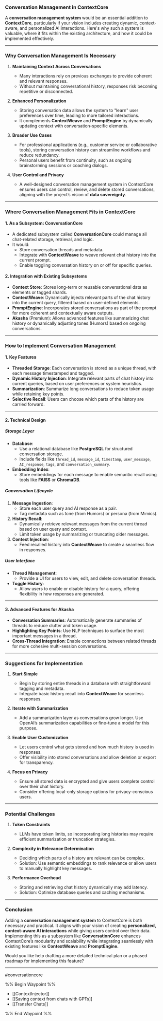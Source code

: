 ### **Conversation Management in ContextCore**

A **conversation management system** would be an essential addition to **ContextCore**, particularly if your vision includes creating dynamic, context-aware, and personalized AI interactions. Here's why such a system is valuable, where it fits within the existing architecture, and how it could be implemented effectively.

---

### **Why Conversation Management Is Necessary**

1. **Maintaining Context Across Conversations**
    
    - Many interactions rely on previous exchanges to provide coherent and relevant responses.
    - Without maintaining conversational history, responses risk becoming repetitive or disconnected.
2. **Enhanced Personalization**
    
    - Storing conversation data allows the system to "learn" user preferences over time, leading to more tailored interactions.
    - It complements **ContextWeave** and **PromptEngine** by dynamically updating context with conversation-specific elements.
3. **Broader Use Cases**
    
    - For professional applications (e.g., customer service or collaborative tools), storing conversation history can streamline workflows and reduce redundancy.
    - Personal users benefit from continuity, such as ongoing brainstorming sessions or coaching dialogs.
4. **User Control and Privacy**
    
    - A well-designed conversation management system in ContextCore ensures users can control, review, and delete stored conversations, aligning with the project’s vision of **data sovereignty**.

---

### **Where Conversation Management Fits in ContextCore**

#### **1. As a Subsystem: ConversationCore**

- A dedicated subsystem called **ConversationCore** could manage all chat-related storage, retrieval, and logic.
- It would:
    - Store conversation threads and metadata.
    - Integrate with **ContextWeave** to weave relevant chat history into the current prompt.
    - Enable toggling conversation history on or off for specific queries.

#### **2. Integration with Existing Subsystems**

- **Context Store**: Stores long-term or reusable conversational data as elements or tagged shards.
- **ContextWeave**: Dynamically injects relevant parts of the chat history into the current query, filtered based on user-defined elements.
- **PromptEngine**: Incorporates stored conversations as part of the prompt for more coherent and contextually aware outputs.
- **Akasha** (Premium): Allows advanced features like summarizing chat history or dynamically adjusting tones (Humors) based on ongoing conversations.

---

### **How to Implement Conversation Management**

#### **1. Key Features**

- **Threaded Storage**: Each conversation is stored as a unique thread, with each message timestamped and tagged.
- **Dynamic History Injection**: Integrate relevant parts of chat history into current queries, based on user preferences or system heuristics.
- **Summarization**: Summarize long conversations to reduce token usage while retaining key points.
- **Selective Recall**: Users can choose which parts of the history are carried forward.

---

#### **2. Technical Design**

##### **Storage Layer**

- **Database**:
    - Use a relational database like **PostgreSQL** for structured conversation storage.
    - Include fields like `thread_id`, `message_id`, `timestamp`, `user_message`, `AI_response`, `tags`, and `conversation_summary`.
- **Embedding Index**:
    - Store embeddings for each message to enable semantic recall using tools like **FAISS** or **ChromaDB**.

##### **Conversation Lifecycle**

1. **Message Ingestion**:
    - Store each user query and AI response as a pair.
    - Tag metadata such as tone (from Humors) or persona (from Mimics).
2. **History Recall**:
    - Dynamically retrieve relevant messages from the current thread based on user query and context.
    - Limit token usage by summarizing or truncating older messages.
3. **Context Injection**:
    - Feed recalled history into **ContextWeave** to create a seamless flow in responses.

##### **User Interface**

- **Thread Management**:
    - Provide a UI for users to view, edit, and delete conversation threads.
- **Toggle History**:
    - Allow users to enable or disable history for a query, offering flexibility in how responses are generated.

---

#### **3. Advanced Features for Akasha**

- **Conversation Summaries**: Automatically generate summaries of threads to reduce clutter and token usage.
- **Highlighting Key Points**: Use NLP techniques to surface the most important messages in a thread.
- **Cross-Thread Integration**: Enable connections between related threads for more cohesive multi-session conversations.

---

### **Suggestions for Implementation**

1. **Start Simple**
    
    - Begin by storing entire threads in a database with straightforward tagging and metadata.
    - Integrate basic history recall into **ContextWeave** for seamless responses.
2. **Iterate with Summarization**
    
    - Add a summarization layer as conversations grow longer. Use OpenAI’s summarization capabilities or fine-tune a model for this purpose.
3. **Enable User Customization**
    
    - Let users control what gets stored and how much history is used in responses.
    - Offer visibility into stored conversations and allow deletion or export for transparency.
4. **Focus on Privacy**
    
    - Ensure all stored data is encrypted and give users complete control over their chat history.
    - Consider offering local-only storage options for privacy-conscious users.

---

### **Potential Challenges**

1. **Token Constraints**
    
    - LLMs have token limits, so incorporating long histories may require efficient summarization or truncation strategies.
2. **Complexity in Relevance Determination**
    
    - Deciding which parts of a history are relevant can be complex.
    - Solution: Use semantic embeddings to rank relevance or allow users to manually highlight key messages.
3. **Performance Overhead**
    
    - Storing and retrieving chat history dynamically may add latency.
    - Solution: Optimize database queries and caching mechanisms.

---

### **Conclusion**

Adding a **conversation management system** to ContextCore is both necessary and practical. It aligns with your vision of creating **personalized, context-aware AI interactions** while giving users control over their data. Implementing this as a subsystem like **ConversationCore** enhances ContextCore’s modularity and scalability while integrating seamlessly with existing features like **ContextWeave** and **PromptEngine**.

Would you like help drafting a more detailed technical plan or a phased roadmap for implementing this feature?


---
#conversationcore

%% Begin Waypoint %%
- [[ContextInjector]]
- [[Saving context from chats with GPTs]]
- [[Transfer Chats]]

%% End Waypoint %%
